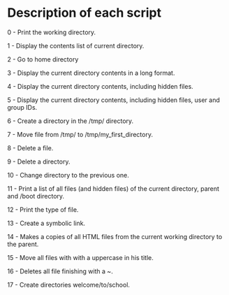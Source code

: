 
# Description of each script

0 - Print the working directory.

1 - Display the contents list of current directory.

2 - Go to home directory

3 - Display the current directory contents in a long format.

4 - Display the current directory contents, including hidden files.

5 - Display the current directory contents, including hidden files, user and group IDs. 

6 - Create a directory in the /tmp/ directory.

7 - Move file from /tmp/ to /tmp/my_first_directory.

8 - Delete a file.

9 - Delete a directory. 

10 - Change directory to the previous one. 

11 - Print a list of all files (and hidden files) of the current directory, parent and /boot directory.

12 - Print the type of file. 

13 - Create a symbolic link. 

14 - Makes a copies of all HTML files from the current working directory to the parent. 

15 - Move all files with with a uppercase in his title. 

16 - Deletes all file finishing with a ~.

17 - Create directories welcome/to/school. 